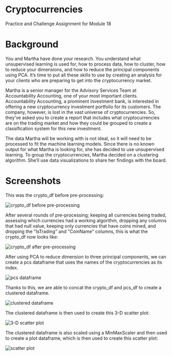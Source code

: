 # Cryptocurrencies
Practice and Challenge Assignment for Module 18

# Background
You and Martha have done your research. You understand what unsupervised learning is used for, how to process data, how to cluster, how to reduce your dimensions, and how to reduce the principal components using PCA. It’s time to put all these skills to use by creating an analysis for your clients who are preparing to get into the cryptocurrency market.

Martha is a senior manager for the Advisory Services Team at Accountability Accounting, one of your most important clients. Accountability Accounting, a prominent investment bank, is interested in offering a new cryptocurrency investment portfolio for its customers. The company, however, is lost in the vast universe of cryptocurrencies. So, they’ve asked you to create a report that includes what cryptocurrencies are on the trading market and how they could be grouped to create a classification system for this new investment.

The data Martha will be working with is not ideal, so it will need to be processed to fit the machine learning models. Since there is no known output for what Martha is looking for, she has decided to use unsupervised learning. To group the cryptocurrencies, Martha decided on a clustering algorithm. She’ll use data visualizations to share her findings with the board.

# Screenshots
This was the crypto_df before pre-processing:

![crypto_df before pre-processing](https://github.com/Itgotworse26/Cryptocurrencies/tree/main/Resources/crypto_df_Before-Processing.JPG)


After several rounds of pre-processing; keeping all currencies being traded, assessing which currencies had a working algorithm, dropping any columns that had null value, keeping only currencies that have coins mined, and dropping the "IsTrading" and "CoinName" columns, this is what the crypto_df now looks like:

![crypto_df after pre-processing](https://github.com/Itgotworse26/Cryptocurrencies/tree/main/Resources/crypto_df_After-Processing.JPG)


After using PCA to reduce dimension to three principal components, we can create a pcs dataframe that uses the names of the cryptocurrencies as its index.

![pcs dataframe](https://github.com/Itgotworse26/Cryptocurrencies/tree/main/Resources/pcs_df.JPG)


Thanks to this, we are able to concat the crypto_df and pcs_df to create a clustered dataframe. 

![clustered dataframe](https://github.com/Itgotworse26/Cryptocurrencies/tree/main/Resources/clustered_df.JPG)


The clustered dataframe is then used to create this 3-D scatter plot:

![3-D scatter plot](https://github.com/Itgotworse26/Cryptocurrencies/tree/main/Resources/3-D_Scatter_Chart.JPG)


The clustered dataframe is also scaled using a MinMaxScaler and then used to create a plot dataframe, which is then used to create this scatter plot:

![scatter plot](https://github.com/Itgotworse26/Cryptocurrencies/tree/main/Resources/Scatter_Plot.JPG)

